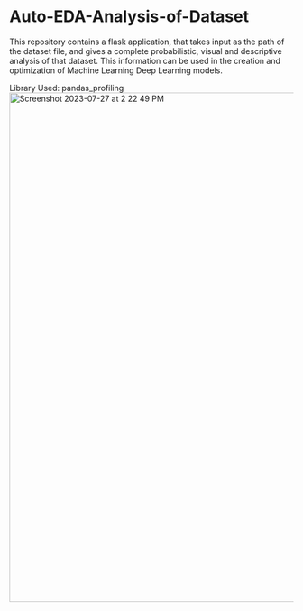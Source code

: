 # Auto-EDA-Analysis-of-Dataset

This repository contains a flask application, that takes input as the path of the dataset file, and gives a complete probabilistic, visual and descriptive analysis of that dataset. This information can be used in the creation and optimization of Machine Learning Deep Learning models.

Library Used: pandas_profiling
<img width="903" alt="Screenshot 2023-07-27 at 2 22 49 PM" src="https://github.com/Delicate-Jerk/Analysis-of-dataset-through-eda/assets/75275801/c5e349e7-cd94-4069-adca-ae6967634063">
